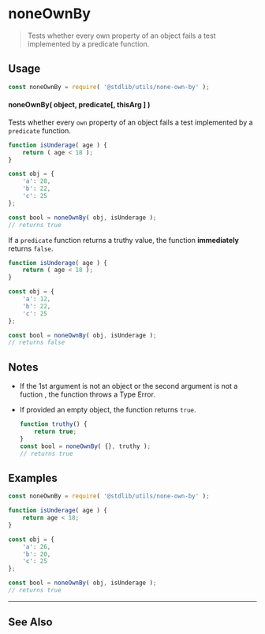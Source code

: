 <!--

@license Apache-2.0

Copyright (c) 2024 The Stdlib Authors.

Licensed under the Apache License, Version 2.0 (the "License");
you may not use this file except in compliance with the License.
You may obtain a copy of the License at

   http://www.apache.org/licenses/LICENSE-2.0

Unless required by applicable law or agreed to in writing, software
distributed under the License is distributed on an "AS IS" BASIS,
WITHOUT WARRANTIES OR CONDITIONS OF ANY KIND, either express or implied.
See the License for the specific language governing permissions and
limitations under the License.

-->

# noneOwnBy

> Tests whether every own property of an object fails a test implemented by a predicate function.

<!-- Section to include introductory text. Make sure to keep an empty line after the intro `section` element and another before the `/section` close. -->

<section class="intro">

</section>

<!-- /.intro -->

<!-- Package usage documentation. -->

<section class="usage">

## Usage

```javascript
const noneOwnBy = require( '@stdlib/utils/none-own-by' );
```

#### noneOwnBy( object, predicate\[, thisArg ] )

Tests whether every `own` property of an object fails a test implemented by a `predicate` function.

```javascript
function isUnderage( age ) {
    return ( age < 18 );
}

const obj = {
    'a': 28,
    'b': 22,
    'c': 25
};

const bool = noneOwnBy( obj, isUnderage );
// returns true
```

If a `predicate` function returns a truthy value, the function **immediately** returns `false`.

```javascript
function isUnderage( age ) {
    return ( age < 18 );
}

const obj = {
    'a': 12,
    'b': 22,
    'c': 25
};

const bool = noneOwnBy( obj, isUnderage );
// returns false
```

</section>

<!-- /.usage -->

<!-- Package usage notes. Make sure to keep an empty line after the `section` element and another before the `/section` close. -->

<section class="notes">

## Notes

-   If the 1st argument is not an object or the second argument is not a fuction , the function throws a Type Error.

-   If provided an empty object, the function returns `true`.

    ```javascript
    function truthy() {
        return true;
    }
    const bool = noneOwnBy( {}, truthy );
    // returns true
    ```

</section>

<!-- /.notes -->

<!-- Package usage examples. -->

<section class="examples">

## Examples

<!-- eslint no-undef: "error" -->

```javascript
const noneOwnBy = require( '@stdlib/utils/none-own-by' );

function isUnderage( age ) {
    return age < 18;
}

const obj = {
    'a': 26,
    'b': 20,
    'c': 25
};

const bool = noneOwnBy( obj, isUnderage );
// returns true
```

</section>

<!-- /.examples -->

<!-- Section to include cited references. If references are included, add a horizontal rule *before* the section. Make sure to keep an empty line after the `section` element and another before the `/section` close. -->

<section class="references">

</section>

<!-- /.references -->

<!-- Section for related `stdlib` packages. Do not manually edit this section, as it is automatically populated. -->

<section class="related">

* * *

## See Also

</section>

<!-- /.related -->

<!-- Section for all links. Make sure to keep an empty line after the `section` element and another before the `/section` close. -->

<section class="links">

<!-- <related-links> -->

<!-- </related-links> -->

</section>

<!-- /.links -->
